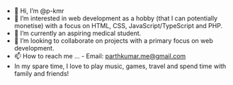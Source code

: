 - 👋 Hi, I’m @p-kmr
- 👀 I’m interested in web development as a hobby (that I can potentially monetise) with a focus on HTML, CSS, JavaScript/TypeScript and PHP. 
- 🌱 I’m currently an aspiring medical student. 
- 💞️ I’m looking to collaborate on projects with a primary focus on web development.
- 📫 How to reach me ... - Email: parthkumar.me@gmail.com
- In my spare time, I love to play music, games, travel and spend time with family and friends!

<!---
p-kmr/p-kmr is a ✨ special ✨ repository because its `README.md` (this file) appears on your GitHub profile.
You can click the Preview link to take a look at your changes.
--->
